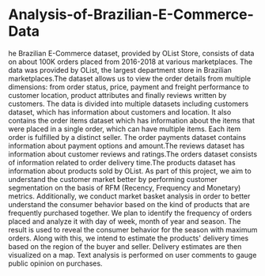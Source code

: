 # Analysis-of-Brazilian-E-Commerce-Data

he Brazilian E-Commerce dataset, provided by OList Store, consists of data on about 100K orders
placed from 2016-2018 at various marketplaces. The data was provided by OList, the largest department
store in Brazilian marketplaces.The dataset allows us to view the order details from multiple dimensions:
from order status, price, payment and freight performance to customer location, product attributes and
finally reviews written by customers.
The data is divided into multiple datasets including customers dataset, which has information about
customers and location. It also contains the order items dataset which has information about the items
that were placed in a single order, which can have multiple items. Each item order is fulfilled by a distinct
seller. The order payments dataset contains information about payment options and amount.The reviews
dataset has information about customer reviews and ratings.The orders dataset consists of information
related to order delivery time.The products dataset has information about products sold by OList.
As part of this project, we aim to understand the customer market better by performing customer
segmentation on the basis of RFM (Recency, Frequency and Monetary) metrics. Additionally, we conduct
market basket analysis in order to better understand the consumer behavior based on the kind of
products that are frequently purchased together. We plan to identify the frequency of orders placed and
analyze it with day of week, month of year and season. The result is used to reveal the consumer
behavior for the season with maximum orders. Along with this, we intend to estimate the products'
delivery times based on the region of the buyer and seller. Delivery estimates are then visualized on a
map. Text analysis is performed on user comments to gauge public opinion on purchases.
